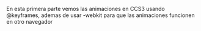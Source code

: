 En esta primera parte vemos las animaciones en CCS3 usando @keyframes, ademas de usar -webkit para que las animaciones funcionen en otro navegador
